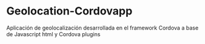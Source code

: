 # Geolocation-Cordovapp
Aplicación de geolocalización desarrollada en el framework Cordova a base de Javascript html y Cordova plugins
